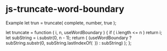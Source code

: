 # js-truncate-word-boundary
Example
          let trun =
            truncate(
              complete,
              number,
              true
            );


let truncate = function (
  i,
  n,
  useWordBoundary
) {
  if (
    i.length <= n
  )
    return i;
  let subString = i.substr(0, n - 1);
  return (
    (useWordBoundary
      ? subString.substr(0, subString.lastIndexOf(` `))
      : subString)
  );
};
